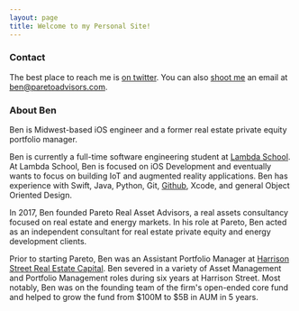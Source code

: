 ```yaml
---
layout: page
title: Welcome to my Personal Site!
---
```


### Contact

The best place to reach me is [on twitter](https://twitter.com/benhakes). You can also [shoot me](mailto:ben@paretoadvisors.com) an email at ben@paretoadvisors.com.

### About Ben

Ben is Midwest-based iOS engineer and a former real estate private equity portfolio manager.

Ben is currently a full-time software engineering student at [Lambda School](https://lambdaschool.com). At Lambda School, Ben is focused on iOS Development and eventually wants to focus on building IoT and augmented reality applications. Ben has experience with Swift, Java, Python, Git, [Github](https://github.com), Xcode, and general Object Oriented Design.

In 2017, Ben founded Pareto Real Asset Advisors, a real assets consultancy focused on real estate and energy markets. In his role at Pareto, Ben acted as an independent consultant for real estate private equity and energy development clients.

Prior to starting Pareto, Ben was an Assistant Portfolio Manager at [Harrison Street Real Estate Capital](https://www.harrisonst.com). Ben severed in a variety of Asset Management and Portfolio Management roles during six years at Harrison Street. Most notably, Ben was on the founding team of the firm's open-ended core fund and helped to grow the fund from $100M to $5B in AUM in 5 years.
